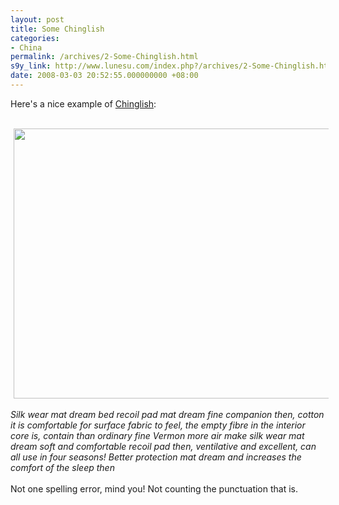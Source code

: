 ```yaml
---
layout: post
title: Some Chinglish
categories:
- China
permalink: /archives/2-Some-Chinglish.html
s9y_link: http://www.lunesu.com/index.php?/archives/2-Some-Chinglish.html
date: 2008-03-03 20:52:55.000000000 +08:00
---
```

Here's a nice example of <a href="http://en.wikipedia.org/wiki/Chinglish" title="Chinglish">Chinglish</a>:<br />
<br />
<!-- s9ymdb:3 --><img width="576" height="432" style="border: 0px; padding-left: 5px; padding-right: 5px;" src="http://www.lunesu.com/uploads/chinglish.jpg" alt="" /><br />
<br />
<em>Silk wear mat dream bed recoil pad mat dream fine companion then, cotton it is comfortable for surface fabric to feel, the empty fibre in the interior core is, contain than ordinary fine Vermon more air make silk wear mat dream soft and comfortable recoil pad then, ventilative and excellent, can all use in four seasons! Better protection mat dream and increases the comfort of the sleep then</em><br />
<br />
Not one spelling error, mind you! Not counting the punctuation that is.
